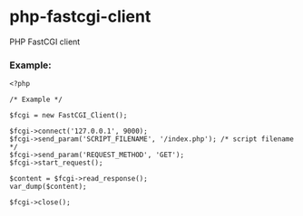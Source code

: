 # php-fastcgi-client
PHP FastCGI client

### Example: ###

```
<?php

/* Example */

$fcgi = new FastCGI_Client();

$fcgi->connect('127.0.0.1', 9000);
$fcgi->send_param('SCRIPT_FILENAME', '/index.php'); /* script filename */
$fcgi->send_param('REQUEST_METHOD', 'GET');
$fcgi->start_request();

$content = $fcgi->read_response();
var_dump($content);

$fcgi->close();
```
